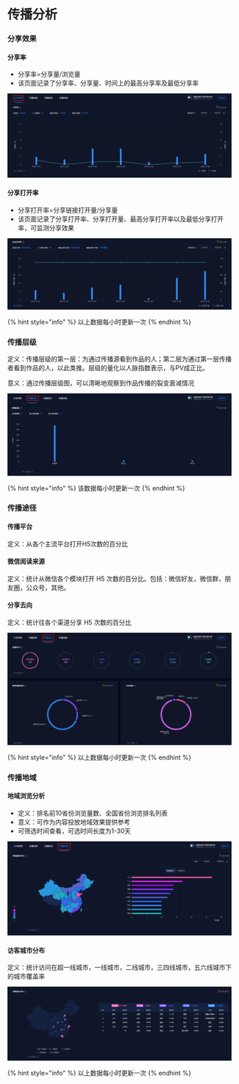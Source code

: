 # 传播分析

### 分享效果

#### 分享率

* 分享率=分享量/浏览量
* 该页面记录了分享率、分享量、时间上的最高分享率及最低分享率

![](../../.gitbook/assets/image%20%28218%29.png)

#### 分享打开率

* 分享打开率=分享链接打开量/分享量
* 该页面记录了分享打开率、分享打开量、最高分享打开率以及最低分享打开率，可监测分享效果

![](../../.gitbook/assets/image%20%28114%29.png)

{% hint style="info" %}
以上数据每小时更新一次
{% endhint %}

### 传播层级

定义：传播层级的第一层：为通过传播源看到作品的人；第二层为通过第一层传播者看到作品的人，以此类推。层级的量化以人脉指数表示，与PV成正比。

意义：通过传播层级图，可以清晰地观察到作品传播的裂变衰减情况

![](../../.gitbook/assets/image%20%28145%29.png)

{% hint style="info" %}
该数据每小时更新一次
{% endhint %}

### 传播途径

#### 传播平台

定义：从各个主流平台打开H5次数的百分比

#### 微信阅读来源

定义：统计从微信各个模块打开 H5 次数的百分比。包括：微信好友，微信群，朋友圈，公众号，其他。

#### 分享去向

定义：统计往各个渠道分享 H5 次数的百分比

![](../../.gitbook/assets/image%20%28119%29.png)

{% hint style="info" %}
以上数据每小时更新一次
{% endhint %}

### 传播地域

#### 地域浏览分析

* 定义：排名前10省份浏览量数、全国省份浏览排名列表
* 意义：可作为内容投放地域效果提供参考
* 可筛选时间查看，可选时间长度为1-30天

![](../../.gitbook/assets/image%20%2878%29.png)

#### 访客城市分布

定义：统计访问在超一线城市，一线城市，二线城市，三四线城市，五六线城市下的城市覆盖率

![](../../.gitbook/assets/image%20%28104%29.png)

{% hint style="info" %}
以上数据每小时更新一次
{% endhint %}

